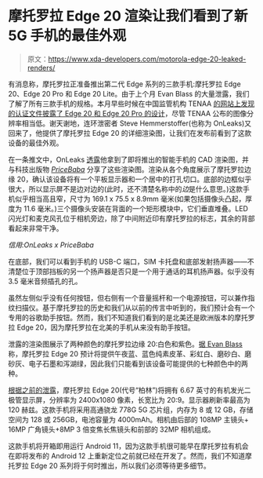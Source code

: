 # 摩托罗拉 Edge 20 渲染让我们看到了新 5G 手机的最佳外观

> 原文：<https://www.xda-developers.com/motorola-edge-20-leaked-renders/>

有消息称，摩托罗拉正准备推出第二代 Edge 系列的三款手机:摩托罗拉 Edge 20、Edge 20 Pro 和 Edge 20 Lite。由于上个月 Evan Blass 的大量泄露，我们了解了所有三款手机的规格。本月早些时候在中国监管机构 TENAA [的网站上发现的认证文件披露了 Edge 20 和 Edge 20 Pro 的设计](https://www.xda-developers.com/motorola-edge-20-pro-tenna-certification/)，尽管 TENAA 公布的图像分辨率相当低。谢天谢地，连环泄密者 Steve Hemmerstoffer(也称为 OnLeaks)又回来了，他提供了摩托罗拉 Edge 20 的详细渲染图，让我们在发布前看到了这款设备的最佳外观。

在一条推文中，OnLeaks [透露](https://twitter.com/OnLeaks/status/1418508019059527680)他拿到了即将推出的智能手机的 CAD 渲染图，并与科技出版物 [*PriceBaba*](https://pricebaba.com/blog/motorola-edge-20-renders-exclusive) 分享了这些渲染图。渲染从各个角度展示了摩托罗拉边缘 20，确认该设备将有一个平板显示器和一个居中的打孔切口。底部的边框似乎很大，所以显示屏不是边对边的(此时，还不清楚名称中的*边*是什么意思。)这款手机似乎相当高且窄，尺寸为 169.1 x 75.5 x 8.9mm 毫米(如果包括摄像头凸起，厚度为 11.6 毫米。)三个摄像头安装在背面的一个矩形模块中，它们垂直堆叠。LED 闪光灯和麦克风孔位于相机旁边，除了中间附近印有摩托罗拉的标志，其余的背部看起来非常干净。

*信用:OnLeaks x PriceBaba*

在底部，我们可以看到手机的 USB-C 端口，SIM 卡托盘和底部发射扬声器——不清楚位于顶部挡板的另一个扬声器是否只是一个用于通话的耳机扬声器。似乎没有 3.5 毫米音频插孔的孔。

虽然左侧似乎没有任何按钮，但右侧有一个音量摇杆和一个电源按钮，可以兼作指纹扫描仪。基于摩托罗拉的历史和我们从以前的传言中听到的，我们预计会有一个专用的谷歌助手按钮。然而，我们不知道我们看到的是北美还是欧洲版本的摩托罗拉 Edge 20，因为摩托罗拉在北美的手机从来没有助手按钮。

泄露的渲染图展示了两种颜色的摩托罗拉边缘 20:白色和紫色。[据 Evan Blass](https://twitter.com/evleaks/status/1412444684241227780) 称，摩托罗拉 Edge 20 预计将提供午夜蓝、蓝色纯素皮革、彩虹白、磨砂白、磨砂灰、电子石墨和泻湖绿，因此我们只能看到该设备可能提供的七种颜色中的两种。

[根据之前的泄露](https://www.xda-developers.com/motorola-edge-second-generation-leak/)，摩托罗拉 Edge 20(代号“柏林”)将拥有 6.67 英寸的有机发光二极管显示屏，分辨率为 2400x1080 像素，长宽比为 20:9。显示器刷新率最高为 120 赫兹。这款手机将采用高通骁龙 778G 5G 芯片组，内存为 8 或 12 GB，存储空间为 128 或 256GB，电池容量为 4000mAh。相机由后部的 108MP 主镜头+ 16MP 广角镜头+8MP 3 倍变焦长焦镜头和前部的 32MP 相机组成。

这款手机将开箱即用运行 Android 11，因为这款手机很可能早在摩托罗拉有机会在即将发布的 Android 12 上重新定位之前就已经在开发了。然而，我们不知道摩托罗拉 Edge 20 系列将于何时推出，所以我们必须等待更多细节。
